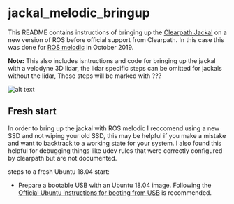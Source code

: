 # jackal_melodic_bringup

This README contains instructions of bringing up the [Clearpath Jackal](https://clearpathrobotics.com/jackal-small-unmanned-ground-vehicle/) on a new version of ROS before official support from Clearpath.
In this case this was done for [ROS melodic](http://wiki.ros.org/melodic) in October 2019.

**Note:** This also includes isntructions and code for bringing up the jackal with a velodyne 3D lidar, the lidar specific steps can be omitted for jackals without the lidar, These steps will be marked with ???

![alt text](https://www.google.com/url?sa=i&source=images&cd=&ved=2ahUKEwiXxse1prPlAhWOr54KHVJoBg8QjRx6BAgBEAQ&url=https%3A%2F%2Fclearpathrobotics.com%2Fjackal-small-unmanned-ground-vehicle%2F&psig=AOvVaw1Icin28CcguF29lsWiPmAc&ust=1571951662190660)

## Fresh start
In order to bring up the jackal with ROS melodic I reccomend using a new SSD and not wiping your old SSD, this may be helpful if you make a mistake and want to backtrack to a working state for your system. I also found this helpful for debugging things like udev rules that were correctly configured by clearpath but are not documented.

steps to a fresh Ubuntu 18.04 start:
* Prepare a bootable USB with an Ubuntu 18.04 image. Following the [Official Ubuntu instructions for booting from USB](https://tutorials.ubuntu.com/tutorial/tutorial-create-a-usb-stick-on-ubuntu#0) is recommended.